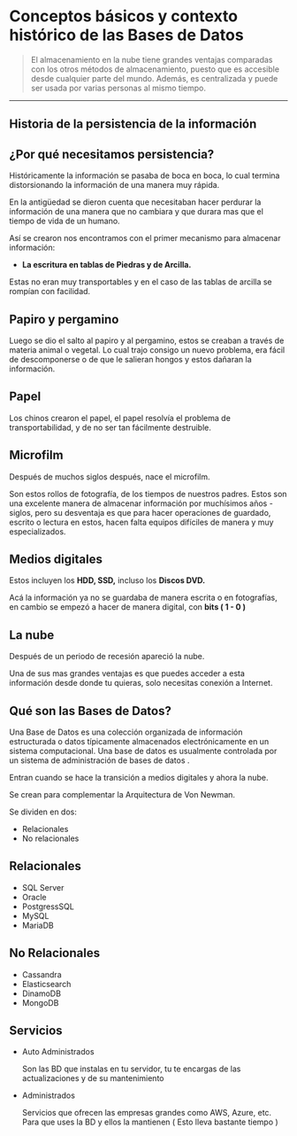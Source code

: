 # Conceptos básicos y contexto histórico de las Bases de Datos

> El almacenamiento en la nube tiene grandes ventajas comparadas con los otros métodos de almacenamiento, puesto que es accesible desde cualquier parte del mundo. Además, es centralizada y puede ser usada por varias personas al mismo tiempo.

---

## Historia de la persistencia de la información

## ¿Por qué necesitamos persistencia?

Históricamente la información se pasaba de boca en boca, lo cual termina distorsionando la información de una manera muy rápida.

En la antigüedad se dieron cuenta que necesitaban hacer perdurar la información de una manera que no cambiara y que durara mas que el tiempo de vida de un humano.

Así se crearon nos encontramos con el primer mecanismo para almacenar información:

- **La escritura en tablas de Piedras y de Arcilla.**

Estas no eran muy transportables y en el caso de las tablas de arcilla se rompían con facilidad.

## Papiro y pergamino

Luego se dio el salto al papiro y al pergamino, estos se creaban a través de materia animal o vegetal. Lo cual trajo consigo un nuevo problema, era fácil de descomponerse o de que le salieran hongos y estos dañaran la información.

## Papel

Los chinos crearon el papel, el papel resolvía el problema de transportabilidad, y de no ser tan fácilmente destruible.

## Microfilm

Después de muchos siglos después, nace el microfilm.

Son estos rollos de fotografía, de los tiempos de nuestros padres. Estos son una excelente manera de almacenar información por muchísimos años - siglos, pero su desventaja es que para hacer operaciones de guardado, escrito o lectura en estos, hacen falta equipos difíciles de manera y muy especializados.

## Medios digitales

Estos incluyen los **HDD, SSD,** incluso los **Discos DVD.**

Acá la información ya no se guardaba de manera escrita o en fotografías, en cambio se empezó a hacer de manera digital, con **bits ( 1 - 0 )**

## La nube

Después de un periodo de recesión apareció la nube.

Una de sus mas grandes ventajas es que puedes acceder a esta información desde donde tu quieras, solo necesitas conexión a Internet.

## Qué son las Bases de Datos?

Una Base de Datos es una colección organizada de información estructurada o datos típicamente almacenados electrónicamente en un sistema computacional. Una base de datos es usualmente controlada por un sistema de administración de bases de datos .

Entran cuando se hace la transición a medios digitales y ahora la nube.

Se crean para complementar la Arquitectura de Von Newman.

Se dividen en dos:

- Relacionales
- No relacionales

## Relacionales

- SQL Server
- Oracle
- PostgressSQL
- MySQL
- MariaDB

## No Relacionales

- Cassandra
- Elasticsearch
- DinamoDB
- MongoDB

## Servicios

- Auto Administrados

    Son las BD que instalas en tu servidor, tu te encargas de las actualizaciones y de su mantenimiento

- Administrados

    Servicios que ofrecen las empresas grandes como AWS, Azure, etc. Para que uses la BD y ellos la mantienen ( Esto lleva bastante tiempo )
